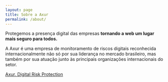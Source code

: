 ```yaml
---
layout: page
title: Sobre a Axur
permalink: /about/
---
```


Protegemos a presença digital das empresas **tornando a web um lugar mais seguro para todos.**

A Axur é uma empresa de monitoramento de riscos digitais reconhecida internacionalmente não só por sua liderança no mercado brasileiro, mas também por sua atuação junto às principais organizações internacionais do setor.

[Axur. Digital Risk Protection](https://www.axur.com)

